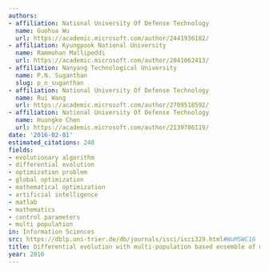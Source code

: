 ```yaml
---
authors:
- affiliation: National University Of Defense Technology
  name: Guohua Wu
  url: https://academic.microsoft.com/author/2441936182/
- affiliation: Kyungpook National University
  name: Rammohan Mallipeddi
  url: https://academic.microsoft.com/author/2041062413/
- affiliation: Nanyang Technological University
  name: P.N. Suganthan
  slug: p_n_suganthan
- affiliation: National University Of Defense Technology
  name: Rui Wang
  url: https://academic.microsoft.com/author/2709518592/
- affiliation: National University Of Defense Technology
  name: Huangke Chen
  url: https://academic.microsoft.com/author/2139786119/
date: '2016-02-01'
estimated_citations: 248
fields:
- evolutionary algorithm
- differential evolution
- optimization problem
- global optimization
- mathematical optimization
- artificial intelligence
- matlab
- mathematics
- control parameters
- multi population
in: Information Sciences
src: https://dblp.uni-trier.de/db/journals/isci/isci329.html#WuMSWC16
title: Differential evolution with multi-population based ensemble of mutation strategies
year: 2016
---
```

